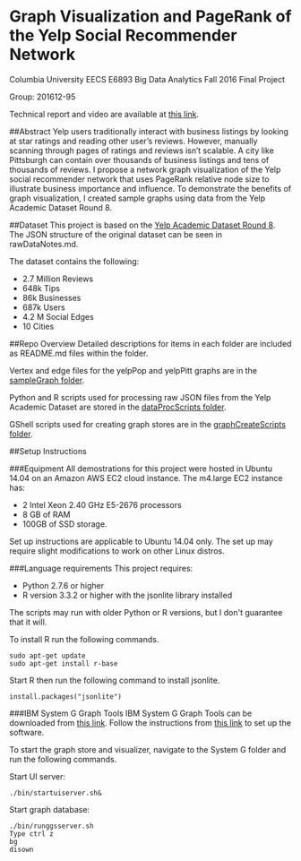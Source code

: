 # Graph Visualization and PageRank of the Yelp Social Recommender Network

Columbia University EECS E6893 Big Data Analytics Fall 2016 Final Project

Group: 201612-95

Technical report and video are available at [this link](http://www.ee.columbia.edu/~cylin/course/bigdata/projects/).

##Abstract
Yelp users traditionally interact with business listings by looking at star ratings and reading other user’s reviews. However, manually scanning through pages of ratings and reviews isn’t scalable. A city like Pittsburgh can contain over thousands of business listings and tens of thousands of reviews. I propose a network graph visualization of the Yelp social recommender network that uses PageRank relative node size to illustrate business importance and influence. To demonstrate the benefits of graph visualization, I created sample graphs using data from the Yelp Academic Dataset Round 8. 

##Dataset
This project is based on the [Yelp Academic Dataset Round 8](https://www.yelp.com/dataset_challenge).
The JSON structure of the original dataset can be seen in rawDataNotes.md.

The dataset contains the following:
- 2.7 Million Reviews
- 648k Tips
- 86k Businesses
- 687k Users
- 4.2 M Social Edges
- 10 Cities

##Repo Overview
Detailed descriptions for items in each folder are included as README.md files within the folder.

Vertex and edge files for the yelpPop and yelpPitt graphs are in the [sampleGraph folder](https://github.com/Aneapiy/graph_visualization_Yelp/tree/master/sampleGraph).

Python and R scripts used for processing raw JSON files from the Yelp Academic Dataset
are stored in the [dataProcScripts folder](https://github.com/Aneapiy/graph_visualization_Yelp/tree/master/dataProcScripts).

GShell scripts used for creating graph stores are in the [graphCreateScripts folder](https://github.com/Aneapiy/graph_visualization_Yelp/tree/master/graphCreateScripts).

##Setup Instructions

###Equipment
All demostrations for this project were hosted in Ubuntu 14.04 on an Amazon AWS EC2 cloud instance. 
The m4.large EC2 instance has:
- 2 Intel Xeon 2.40 GHz E5-2676 processors
- 8 GB of RAM
- 100GB of SSD storage.

Set up instructions are applicable to Ubuntu 14.04 only. The set up may require slight modifications to work
on other Linux distros.

###Language requirements
This project requires:
- Python 2.7.6 or higher
- R version 3.3.2 or higher with the jsonlite library installed

The scripts may run with older Python or R versions, but I don't guarantee that it will.

To install R run the following commands.
```
sudo apt-get update
sudo apt-get install r-base
```
Start R then run the following command to install jsonlite.
```
install.packages("jsonlite")
```

###IBM System G Graph Tools
IBM System G Graph Tools can be downloaded from [this link](http://systemg.research.ibm.com/download.html).
Follow the instructions from [this link](http://systemg.research.ibm.com/1.5.0/setup.html) to set up the software.

To start the graph store and visualizer, navigate to the System G folder and run the following commands.

Start UI server:
```
./bin/startuiserver.sh&
```
Start graph database:
```
./bin/runggsserver.sh
Type ctrl z
bg
disown
```
